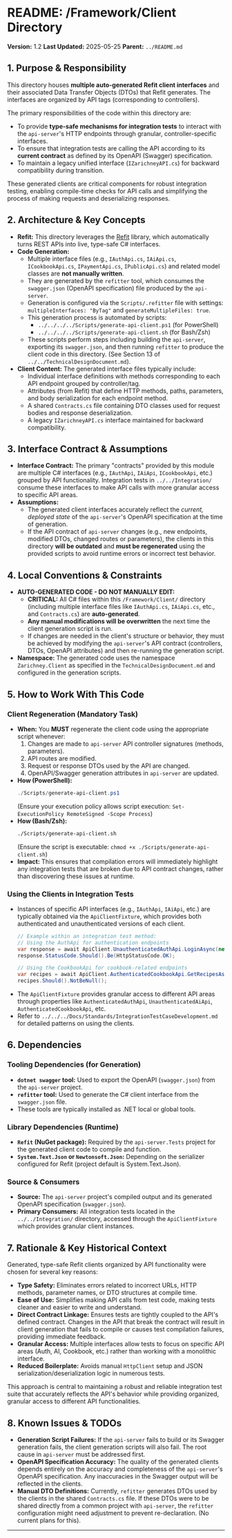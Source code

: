 # README: /Framework/Client Directory

**Version:** 1.2
**Last Updated:** 2025-05-25
**Parent:** `../README.md`

## 1. Purpose & Responsibility

This directory houses **multiple auto-generated Refit client interfaces** and their associated Data Transfer Objects (DTOs) that Refit generates. The interfaces are organized by API tags (corresponding to controllers).

The primary responsibilities of the code within this directory are:
* To provide **type-safe mechanisms for integration tests** to interact with the `api-server`'s HTTP endpoints through granular, controller-specific interfaces.
* To ensure that integration tests are calling the API according to its **current contract** as defined by its OpenAPI (Swagger) specification.
* To maintain a legacy unified interface (`IZarichneyAPI.cs`) for backward compatibility during transition.

These generated clients are critical components for robust integration testing, enabling compile-time checks for API calls and simplifying the process of making requests and deserializing responses.

## 2. Architecture & Key Concepts

* **Refit:** This directory leverages the [Refit](https://github.com/reactiveui/refit) library, which automatically turns REST APIs into live, type-safe C# interfaces.
* **Code Generation:**
    * Multiple interface files (e.g., `IAuthApi.cs`, `IAiApi.cs`, `ICookbookApi.cs`, `IPaymentApi.cs`, `IPublicApi.cs`) and related model classes are **not manually written**.
    * They are generated by the `refitter` tool, which consumes the `swagger.json` (OpenAPI specification) file produced by the `api-server`.
    * Generation is configured via the `Scripts/.refitter` file with settings: `multipleInterfaces: "ByTag"` and `generateMultipleFiles: true`.
    * This generation process is automated by scripts:
        * `../../../../Scripts/generate-api-client.ps1` (for PowerShell)
        * `../../../../Scripts/generate-api-client.sh` (for Bash/Zsh)
    * These scripts perform steps including building the `api-server`, exporting its `swagger.json`, and then running `refitter` to produce the client code in this directory. (See Section 13 of `../../TechnicalDesignDocument.md`).
* **Client Content:** The generated interface files typically include:
    * Individual interface definitions with methods corresponding to each API endpoint grouped by controller/tag.
    * Attributes (from Refit) that define HTTP methods, paths, parameters, and body serialization for each endpoint method.
    * A shared `Contracts.cs` file containing DTO classes used for request bodies and response deserialization.
    * A legacy `IZarichneyAPI.cs` interface maintained for backward compatibility.

## 3. Interface Contract & Assumptions

* **Interface Contract:** The primary "contracts" provided by this module are multiple C# interfaces (e.g., `IAuthApi`, `IAiApi`, `ICookbookApi`, etc.) grouped by API functionality. Integration tests in `../../Integration/` consume these interfaces to make API calls with more granular access to specific API areas.
* **Assumptions:**
    * The generated client interfaces accurately reflect the *current, deployed state* of the `api-server`'s OpenAPI specification at the time of generation.
    * If the API contract of `api-server` changes (e.g., new endpoints, modified DTOs, changed routes or parameters), the clients in this directory **will be outdated** and **must be regenerated** using the provided scripts to avoid runtime errors or incorrect test behavior.

## 4. Local Conventions & Constraints

* **AUTO-GENERATED CODE - DO NOT MANUALLY EDIT:**
    * **CRITICAL:** All C# files within this `/Framework/Client/` directory (including multiple interface files like `IAuthApi.cs`, `IAiApi.cs`, etc., and `Contracts.cs`) are **auto-generated**.
    * **Any manual modifications will be overwritten** the next time the client generation script is run.
    * If changes are needed in the client's structure or behavior, they must be achieved by modifying the `api-server`'s API contract (controllers, DTOs, OpenAPI attributes) and then re-running the generation script.
* **Namespace:** The generated code uses the namespace `Zarichney.Client` as specified in the `TechnicalDesignDocument.md` and configured in the generation scripts.

## 5. How to Work With This Code

### Client Regeneration (Mandatory Task)

* **When:** You **MUST** regenerate the client code using the appropriate script whenever:
    1.  Changes are made to `api-server` API controller signatures (methods, parameters).
    2.  API routes are modified.
    3.  Request or response DTOs used by the API are changed.
    4.  OpenAPI/Swagger generation attributes in `api-server` are updated.
* **How (PowerShell):**
    ```powershell
    ./Scripts/generate-api-client.ps1
    ```
  (Ensure your execution policy allows script execution: `Set-ExecutionPolicy RemoteSigned -Scope Process`)
* **How (Bash/Zsh):**
    ```bash
    ./Scripts/generate-api-client.sh
    ```
  (Ensure the script is executable: `chmod +x ./Scripts/generate-api-client.sh`)
* **Impact:** This ensures that compilation errors will immediately highlight any integration tests that are broken due to API contract changes, rather than discovering these issues at runtime.

### Using the Clients in Integration Tests

* Instances of specific API interfaces (e.g., `IAuthApi`, `IAiApi`, etc.) are typically obtained via the `ApiClientFixture`, which provides both authenticated and unauthenticated versions of each client.
    ```csharp
    // Example within an integration test method:
    // Using the AuthApi for authentication endpoints
    var response = await ApiClient.UnauthenticatedAuthApi.LoginAsync(new LoginRequestDto { /* ... */ });
    response.StatusCode.Should().Be(HttpStatusCode.OK);

    // Using the CookbookApi for cookbook-related endpoints
    var recipes = await ApiClient.AuthenticatedCookbookApi.GetRecipesAsync();
    recipes.Should().NotBeNull();
    ```
* The `ApiClientFixture` provides granular access to different API areas through properties like `AuthenticatedAuthApi`, `UnauthenticatedAiApi`, `AuthenticatedCookbookApi`, etc.
* Refer to `../../../Docs/Standards/IntegrationTestCaseDevelopment.md` for detailed patterns on using the clients.

## 6. Dependencies

### Tooling Dependencies (for Generation)

* **`dotnet swagger` tool:** Used to export the OpenAPI (`swagger.json`) from the `api-server` project.
* **`refitter` tool:** Used to generate the C# client interface from the `swagger.json` file.
* These tools are typically installed as .NET local or global tools.

### Library Dependencies (Runtime)

* **`Refit` (NuGet package):** Required by the `api-server.Tests` project for the generated client code to compile and function.
* **`System.Text.Json` or `Newtonsoft.Json`:** Depending on the serializer configured for Refit (project default is System.Text.Json).

### Source & Consumers

* **Source:** The `api-server` project's compiled output and its generated OpenAPI specification (`swagger.json`).
* **Primary Consumers:** All integration tests located in the `../../Integration/` directory, accessed through the `ApiClientFixture` which provides granular client instances.

## 7. Rationale & Key Historical Context

Generated, type-safe Refit clients organized by API functionality were chosen for several key reasons:
* **Type Safety:** Eliminates errors related to incorrect URLs, HTTP methods, parameter names, or DTO structures at compile time.
* **Ease of Use:** Simplifies making API calls from test code, making tests cleaner and easier to write and understand.
* **Direct Contract Linkage:** Ensures tests are tightly coupled to the API's defined contract. Changes in the API that break the contract will result in client generation that fails to compile or causes test compilation failures, providing immediate feedback.
* **Granular Access:** Multiple interfaces allow tests to focus on specific API areas (Auth, AI, Cookbook, etc.) rather than working with a monolithic interface.
* **Reduced Boilerplate:** Avoids manual `HttpClient` setup and JSON serialization/deserialization logic in numerous tests.

This approach is central to maintaining a robust and reliable integration test suite that accurately reflects the API's behavior while providing organized, granular access to different API functionalities.

## 8. Known Issues & TODOs

* **Generation Script Failures:** If the `api-server` fails to build or its Swagger generation fails, the client generation scripts will also fail. The root cause in `api-server` must be addressed first.
* **OpenAPI Specification Accuracy:** The quality of the generated clients depends entirely on the accuracy and completeness of the `api-server`'s OpenAPI specification. Any inaccuracies in the Swagger output will be reflected in the clients.
* **Manual DTO Definitions:** Currently, `refitter` generates DTOs used by the clients in the shared `Contracts.cs` file. If these DTOs were to be shared directly from a common project with `api-server`, the `refitter` configuration might need adjustment to prevent re-declaration. (No current plans for this).

---
